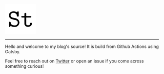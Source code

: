 <img src="src/assets/favicon.png" width="100" />

---

Hello and welcome to my blog's source! It is build from Github Actions using Gatsby.

Feel free to reach out on [Twitter](https://twitter.com/matthewcmckenna) or open an issue if you come across something curious!